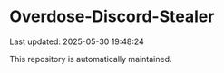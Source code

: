 # Overdose-Discord-Stealer

Last updated: 2025-05-30 19:48:24

This repository is automatically maintained.
